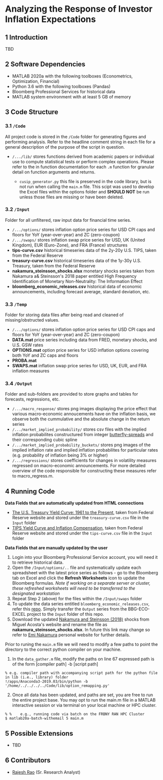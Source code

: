 # Analyzing the Response of Investor Inflation Expectations

## 1	Introduction
TBD

## 2	Software Dependencies
*	MATLAB 2020a with the following toolboxes (Econometrics, Optimization, Financial)
*	Python 3.6 with the following toolboxes (Pandas)
*	Bloomberg Professional Services for historical data
*	MATLAB system environment with at least 5 GB of memory

## 3	Code Structure

### 3.1 	`/Code` 

All project code is stored in the `/Code` folder for generating figures and performing analysis. Refer to the headline comment string in each file for a general description of the purpose of the script in question.

* `/.../lib/` stores functions derived from academic papers or individual use to compute statistical tests or perform complex operations. Please refer to the in function documentation for each `.m` function for granular detail on function arguments and returns. 
  
  * `cusip_generator.py` this file is preserved in the code library, but is not run when calling the `main.m` file. This scipt was used to develop the Excel files within the options folder and **SHOULD NOT** be run unless those files are missing or have been deleted.  

### 3.2 	`/Input`

Folder for all unfiltered, raw input data for financial time series.

* `/.../options/` stores inflation option price series for USD CPI caps and floors for YoY (year-over-year) and ZC (zero-coupon)
* `/.../swaps/`  stores inflation swap price series for USD, UK (United Kingdom), EUR (Euro-Zone), and FRA (France) structures
* **tips-curve.csv** historical timeseries data of the 2y-20y U.S. TIPS, taken from the Federal Reserve
* **treasury-curve.csv** historical timeseries data of the 1y-30y U.S. Treasury, taken from the Federal Reserve
* **nakamura_steinsson_shocks.xlsx** monetary shocks series taken from Nakamura a& Steinsson's 2018 paper entitled High Frequency Identification of Monetary Non-Neutrality: The Information Effect 
* **bloomberg_economic_releases.csv** historical data of economic announcements, including forecast average, standard deviation, etc.

### 3.3 	`/Temp`

Folder for storing data files after being read and cleaned of missing/obstructed values.

* `/.../options/` stores inflation option price series for USD CPI caps and floors for YoY (year-over-year) and ZC (zero-coupon)
* **DATA.mat** price series including data from FRED, monetary shocks, and U.S. GSW rates
* **OPTIONS.mat** option price series for USD inflation options covering both YoY and ZC caps and floors  
* **PROBA.mat** 
* **SWAPS.mat** inflation swap price series for USD, UK, EUR, and FRA inflation measures 

### 3.4 	`/Output`

Folder and sub-folders are provided to store graphs and tables for forecasts, regressions, etc.

* `/.../macro_response/` stores png images displaying the price effect that various macro-economic annoucements have on the inflation basis, we observe both the cummulative and the absolute change in the return series  
* `/.../market_implied_probability/` stores csv files with the implied inflation probabilites constructured from integer [butterfly-spreads](https://www.investopedia.com/terms/b/butterflyspread.asp#:~:text=A%20butterfly%20spread%20is%20an,move%20prior%20to%20option%20expiration.) and their corresponding cubic spline
* `/.../market_implied_probability_buckets/` stores png images of the implied inflation rate and implied inflation probabilites for particular rates (e.g. probability of inflation being 3% or higher)
* `/.../regressions/` stores coefficients for changes in volatility measures regressed on macro-economic announcements. For more detailed overview of the code responsible for constructing these measures refer to macro_regress.m.

## 4	Running Code

**Data Fields that are automatically updated from HTML connections**

* [The U.S. Treasury Yield Curve: 1961 to the Present](https://www.federalreserve.gov/pubs/feds/2006/200628/200628abs.html), taken from Federal Reserve website and stored under the `treasury-curve.csv` file in the `Input` folder
* [TIPS Yield Curve and Inflation Compensation](https://www.federalreserve.gov/data/tips-yield-curve-and-inflation-compensation.htm), taken from Federal Reserve website and stored under the `tips-curve.csv` file in the `Input` folder

**Data Fields that are manually updated by the user**

1. Login into your Bloomberg Professional Service account, you will need it to retrieve historical data. 
2. Open the `/Input/options/..` file and systematically update each spreadsheet with the latest price series as follows - go to the Bloomberg tab on Excel and click the **Refresh Worksheets** icon to update the Bloomberg formulas. *Note if working on a separate server or cluster, these refreshed worksheets will need to be transferred to the designated workstation*
3. Repeat Step 2 (above) for the files within the `/Input/swaps` folder
4. To update the data series entitled `bloomberg_economic_releases.csv`, refer this [repo](https://github.com/raj-rao-rr/BBG-ECO-EXCEL). Simply transfer the `Output` series from the BBG-ECO-EXCEL project to the `Input` folder of this repo. 
5. Download the updated [Nakamura and Steinsson (2018)](http://www.columbia.edu/~jma2241/replication/NS.xlsx) shocks from Miguel Acosta's website and rename the file as **nakamura_steinsson_shocks.xlsx**. In future this link may change so refer to [Emi Nakamura](https://eml.berkeley.edu/~enakamura/papers.html) personal website for further details. 

Prior to runing the `main.m` file we will need to modify a few paths to point the directory to the correct python compiler on your machine. 

1. In the `data_gather.m` file, modify the paths on line 67 expressed path is of the form [compiler path] -b [script path]
```
% e.g. compiler path with accompanying script path for the python file in lib (i.e., library) folder
!/apps/Anaconda3-2019.03/bin/python -b '/home/../../../../Code/lib/option_remapping.py'
```

2. Once all data has been updated, and paths are set, you are free to run the entire project base. You may opt to run the main.m file in a MATLAB interactive session or via terminal on your local machine or HPC cluster.
```
% %    e.g., running code via batch on the FRBNY RAN HPC Cluster
$ matlab20a-batch-withemail 5 main.m 
```

## 5	Possible Extensions

* TBD

## 6	Contributors
* [Rajesh Rao](https://github.com/raj-rao-rr) (Sr. Research Analyst)
